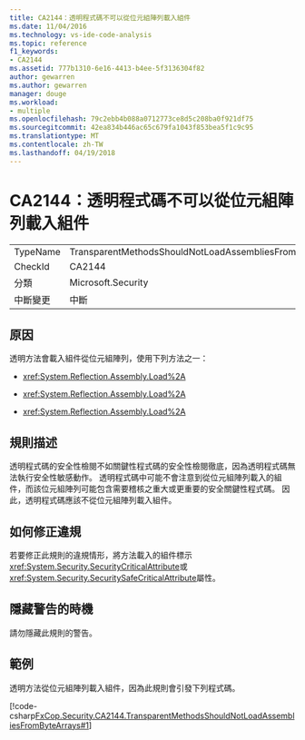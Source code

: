 ```yaml
---
title: CA2144：透明程式碼不可以從位元組陣列載入組件
ms.date: 11/04/2016
ms.technology: vs-ide-code-analysis
ms.topic: reference
f1_keywords:
- CA2144
ms.assetid: 777b1310-6e16-4413-b4ee-5f3136304f82
author: gewarren
ms.author: gewarren
manager: douge
ms.workload:
- multiple
ms.openlocfilehash: 79c2ebb4b088a0712773ce8d5c208ba0f921df75
ms.sourcegitcommit: 42ea834b446ac65c679fa1043f853bea5f1c9c95
ms.translationtype: MT
ms.contentlocale: zh-TW
ms.lasthandoff: 04/19/2018
---
```

# <a name="ca2144-transparent-code-should-not-load-assemblies-from-byte-arrays"></a>CA2144：透明程式碼不可以從位元組陣列載入組件
|||
|-|-|
|TypeName|TransparentMethodsShouldNotLoadAssembliesFromByteArrays|
|CheckId|CA2144|
|分類|Microsoft.Security|
|中斷變更|中斷|

## <a name="cause"></a>原因
 透明方法會載入組件從位元組陣列，使用下列方法之一：

-   <xref:System.Reflection.Assembly.Load%2A>

-   <xref:System.Reflection.Assembly.Load%2A>

-   <xref:System.Reflection.Assembly.Load%2A>

## <a name="rule-description"></a>規則描述
 透明程式碼的安全性檢閱不如關鍵性程式碼的安全性檢閱徹底，因為透明程式碼無法執行安全性敏感動作。 透明程式碼中可能不會注意到從位元組陣列載入的組件，而該位元組陣列可能包含需要稽核之重大或更重要的安全關鍵性程式碼。 因此，透明程式碼應該不從位元組陣列載入組件。

## <a name="how-to-fix-violations"></a>如何修正違規
 若要修正此規則的違規情形，將方法載入的組件標示<xref:System.Security.SecurityCriticalAttribute>或<xref:System.Security.SecuritySafeCriticalAttribute>屬性。

## <a name="when-to-suppress-warnings"></a>隱藏警告的時機
 請勿隱藏此規則的警告。

## <a name="example"></a>範例
 透明方法從位元組陣列載入組件，因為此規則會引發下列程式碼。

 [!code-csharp[FxCop.Security.CA2144.TransparentMethodsShouldNotLoadAssembliesFromByteArrays#1](../code-quality/codesnippet/CSharp/ca2144-transparent-code-should-not-load-assemblies-from-byte-arrays_1.cs)]
